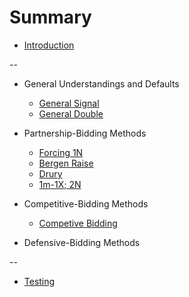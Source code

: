 # Summary
* [Introduction](README.md)

--

* General Understandings and Defaults
  * [General Signal](general/signal.md)
  * [General Double](general/double.md)

* Partnership-Bidding Methods
  * [Forcing 1N](partnership/forcing_1nt.md)
  * [Bergen Raise](partnership/bergen_raise.md)
  * [Drury](partnership/drury.md)
  * [1m-1X; 2N](partnership/1m_1X_2N.md)

* Competitive-Bidding Methods
  * [Competive Bidding](competive/competive.md)

* Defensive-Bidding Methods

--

* [Testing](garage/testing.md)
